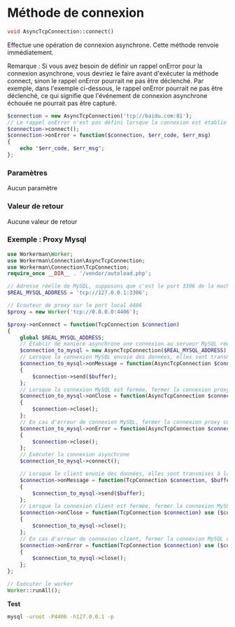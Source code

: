 # Méthode de connexion

```php
void AsyncTcpConnection::connect()
```

Effectue une opération de connexion asynchrone. Cette méthode renvoie immédiatement.

Remarque : Si vous avez besoin de définir un rappel onError pour la connexion asynchrone, vous devriez le faire avant d'exécuter la méthode connect, sinon le rappel onError pourrait ne pas être déclenché. Par exemple, dans l'exemple ci-dessous, le rappel onError pourrait ne pas être déclenché, ce qui signifie que l'événement de connexion asynchrone échouée ne pourrait pas être capturé.

```php
$connection = new AsyncTcpConnection('tcp://baidu.com:81');
// Le rappel onError n'est pas défini lorsque la connexion est établie
$connection->connect();
$connection->onError = function($connection, $err_code, $err_msg)
{
    echo "$err_code, $err_msg";
};
```

### Paramètres
Aucun paramètre

### Valeur de retour
Aucune valeur de retour

### Exemple : Proxy Mysql

```php
use Workerman\Worker;
use Workerman\Connection\AsyncTcpConnection;
use Workerman\Connection\TcpConnection;
require_once __DIR__ . '/vendor/autoload.php';

// Adresse réelle de MySQL, supposons que c'est le port 3306 de la machine locale
$REAL_MYSQL_ADDRESS = 'tcp://127.0.0.1:3306';

// Écouteur de proxy sur le port local 4406
$proxy = new Worker('tcp://0.0.0.0:4406');

$proxy->onConnect = function(TcpConnection $connection)
{
    global $REAL_MYSQL_ADDRESS;
    // Établir de manière asynchrone une connexion au serveur MySQL réel
    $connection_to_mysql = new AsyncTcpConnection($REAL_MYSQL_ADDRESS);
    // Lorsque la connexion MySQL envoie des données, elles sont transmises à la connexion client correspondante
    $connection_to_mysql->onMessage = function(AsyncTcpConnection $connection_to_mysql, $buffer) use ($connection)
    {
        $connection->send($buffer);
    };
    // Lorsque la connexion MySQL est fermée, fermer la connexion proxy correspondante au client
    $connection_to_mysql->onClose = function(AsyncTcpConnection $connection_to_mysql) use ($connection)
    {
        $connection->close();
    };
    // En cas d'erreur de connexion MySQL, fermer la connexion proxy correspondante au client
    $connection_to_mysql->onError = function(AsyncTcpConnection $connection_to_mysql) use ($connection)
    {
        $connection->close();
    };
    // Exécuter la connexion asynchrone
    $connection_to_mysql->connect();

    // Lorsque le client envoie des données, elles sont transmises à la connexion MySQL correspondante
    $connection->onMessage = function(TcpConnection $connection, $buffer) use ($connection_to_mysql)
    {
        $connection_to_mysql->send($buffer);
    };
    // Lorsque la connexion client est fermée, fermer la connexion MySQL correspondante
    $connection->onClose = function(TcpConnection $connection) use ($connection_to_mysql)
    {
        $connection_to_mysql->close();
    };
    // En cas d'erreur de connexion client, fermer la connexion MySQL correspondante
    $connection->onError = function(TcpConnection $connection) use ($connection_to_mysql)
    {
        $connection_to_mysql->close();
    };
};

// Exécuter le worker
Worker::runAll();
```

 **Test**

```bash
mysql -uroot -P4406 -h127.0.0.1 -p
```
